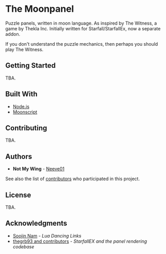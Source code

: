 # The Moonpanel

Puzzle panels, written in moon language. As inspired by The Witness, a game by Thekla Inc.
Initially written for Starfall/StarfallEx, now a separate addon.

If you don't understand the puzzle mechanics, then perhaps you should play The Witness.

## Getting Started

TBA.

## Built With

* [Node.js](https://nodejs.org/)
* [Moonscript](https://moonscript.org)

## Contributing

TBA.

## Authors

* **Not My Wing** - [Neeve01](https://github.com/Neeve01)

See also the list of [contributors](https://github.com/your/project/contributors) who participated in this project.

## License

TBA.

## Acknowledgments

* [Soojin Nam](https://github.com/sjnam/lua-dancing-links) - *Lua Dancing Links*
* [thegrb93 and contributors](https://github.com/thegrb93/StarfallEx/) - *StarfallEX and the panel rendering codebase*
